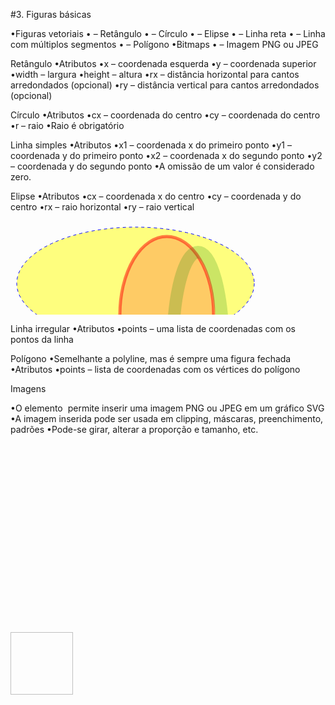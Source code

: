 #3. Figuras básicas

 •Figuras vetoriais
 •<rect> – Retângulo
 •<circle> – Círculo
 •<ellipse> – Elipse
 •<line> – Linha reta
 •<polyline> – Linha com múltiplos segmentos
 •<polygon> – Polígono
 •Bitmaps
 •<image> – Imagem PNG ou JPEG

 Retângulo <rect>
 •Atributos
 •x – coordenada esquerda
 •y – coordenada superior
 •width – largura
 •height – altura
 •rx – distância horizontal para cantos arredondados (opcional)
 •ry – distância vertical para cantos arredondados (opcional)

 <rect x="25" y="50" width="90" height="90"
 		stroke="green" fill-opacity="0" stroke-width="1"
 		stroke-dasharray="5 5"/>
 <rect x="50" y="150" width="125" height="125" rx="40" ry="40"
 		stroke="red" fill-opacity="0" stroke-width="5"
 		stroke-opacity="0.5" />
 <rect x="150" y="50" width="150" height="150"
 		stroke="green" fill="blue" fill-opacity="0.2"
 		stroke-width="20" stroke-opacity="0.2" />



 Círculo <circle>
 •Atributos
 •cx – coordenada do centro
 •cy – coordenada do centro
 •r – raio
 •Raio é obrigatório

 <circle cx="250" cy="250" r="200"
 		 fill="rgb(100%,30%,0%)"
 		 stroke="yellow" stroke-width="20"
 		 stroke-opacity="0.5"/>

 <circle cx="350" cy="320" r="120"
 		 fill="yellow" fill-opacity="0.9"
   		 style="fill-opacity: 0.9;
 				stroke-width: 20; stroke: blue;
 				stroke-opacity: 0.3; fill: green" />



 Linha simples <line>
 •Atributos
 •x1 – coordenada x do primeiro ponto
 •y1 – coordenada y do primeiro ponto
 •x2 – coordenada x do segundo ponto
 •y2 – coordenada y do segundo ponto
 •A omissão de um valor é considerado zero.

 <line x1="25" y1="50" x2="190" y2="190"
 	stroke="blue" stroke-width="1" stroke-dasharray="5 5"/>

 <line x1="50" y1="150" x2="125" y2="125"
 	stroke="red" stroke-width="5" stroke-opacity="0.5"/>

 <line x1="150" y1="50" x2="150" y2="150"
 	stroke="green" stroke-width="20" stroke-opacity="0.2" />


 Elipse <ellipse>
 •Atributos
 •cx – coordenada x do centro
 •cy – coordenada y do centro
 •rx – raio horizontal
 •ry – raio vertical

 <svg xmlns="http://www.w3.org/2000/svg"
 	 width="100%" height="100%">
     <ellipse cx="200" cy="100" rx="190" ry="90"
 		fill="yellow" fill-opacity="0.5"  stroke="blue"
 		stroke-width="1" stroke-dasharray="5 5"/>
     <ellipse cx="250" cy="150" rx="75" ry="125"
 		fill="red" fill-opacity="0.2"  stroke="red"
 		stroke-width="5" stroke-opacity="0.5"/>
     <ellipse cx="300" cy="200" rx="40" ry="150"
 		fill="black" fill-opacity="0" stroke="green"
 		stroke-width="20" stroke-opacity="0.2" />
 </svg>



 Linha irregular <polyline>
 •Atributos
 •points – uma lista de
 coordenadas com os pontos
 da linha

 <polyline points="150,150
 					50,150
 					100,20
 					150,50
 					200,200
 					50,200
 					20,154
 					48,82
 					32,20" fill="yellow" fill-opacity="0.2"
 							stroke="red" stroke-width="10"/>


 Polígono <polygon>
 •Semelhante a polyline, mas é sempre uma figura fechada
 •Atributos
 •points – lista de coordenadas
 com os vértices do polígono

 <polygon points="	150,150     50,250    50,150   100,50
 					200,50     250,100   300,150   350,250
 					250,250"
 		fill="red" fill-opacity="0.2"
 		stroke-opacity="0.5" stroke="navy"
 		stroke-width="10" stroke-linecap="round"
 		stroke-linejoin="round"
 		stroke-dasharray="40 20 5 20"/>


 Imagens

 •O elemento <image> permite inserir uma imagem PNG ou JPEG em um gráfico SVG
 •A imagem inserida pode ser usada em clipping, máscaras, preenchimento, padrões
 •Pode-se girar, alterar a proporção e tamanho, etc.

 <svg width="4in" height="3in" version="1.1"
   xmlns="http://www.w3.org/2000/svg"
   xmlns:xlink="http://www.w3.org/1999/xlink">

   <image x="200" y="200" width="100px" height="100px"
     xlink:href="imagem.png">
     <title>Uma imagem</title>
   </image>
 </svg>
